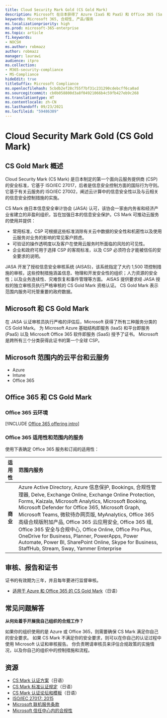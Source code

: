```yaml
---
title: Cloud Security Mark Gold (CS Gold Mark)
description: Microsoft 在日本获得了 Azure（IaaS 和 PaaS）和 Office 365 (SaaS) 的 CS Gold Mark。
keywords: Microsoft 365, 合规性, 产品/服务
ms.localizationpriority: high
ms.prod: microsoft-365-enterprise
ms.topic: article
f1.keywords:
- NOCSH
ms.author: robmazz
author: robmazz
manager: laurawi
audience: itpro
ms.collection:
- M365-security-compliance
- MS-Compliance
hideEdit: true
titleSuffix: Microsoft Compliance
ms.openlocfilehash: 5cbdb2ef28c755f7bf31c231290cdebcff6ca0ad
ms.sourcegitcommit: cb0b058800d3a8f04921066b4c59fb427eb9c268
ms.translationtype: HT
ms.contentlocale: zh-CN
ms.lasthandoff: 09/23/2021
ms.locfileid: "59486389"
---
```

# <a name="cloud-security-mark-gold-cs-gold-mark"></a>Cloud Security Mark Gold (CS Gold Mark)

## <a name="cs-gold-mark-overview"></a>CS Gold Mark 概述

Cloud Security Mark (CS Mark) 是日本制定的第一个面向云服务提供商 (CSP) 的安全标准，它基于 ISO/IEC 27017，后者是信息安全控制方面的国际行为守则。 它基于有关云服务的 ISO/IEC 27002，阐述云计算中的信息安全性以及与云相关的信息安全控制措施的实施。

CS Mark 由日本信息安全审计协会 (JASA) 认可，该协会一家由内务省和经济产业省建立的非盈利组织，旨在加强日本的信息安全保护。CS Mark 可推动云服务的使用并提供：

- 常用标准，CSP 可根据这些标准消除有关云中数据的安全性和机密性以及使用云服务对业务的影响的常见客户顾虑。
- 可验证的操作透明度以及客户在使用云服务时所面临的风险的可见性。
- 企业和政府可用于选择 CSP 的客观标准，以及 CSP 必须符合才能被信任的安全要求的说明。

JASA 开发了授权信息安全审核系统 (AISAS)，该系统指定了大约 1,500 项控制措施的审核，这些控制措施涵盖信息、物理和开发安全性的组织；人力资源的安全性；以及业务连续性、灾难恢复和事件管理等方面。 AISAS 提供要求经 JASA 授权的独立审核员执行严格审核的 CS Gold Mark 资格认证。 CS Gold Mark 表示范围内服务可托管重要的政府数据。

## <a name="microsoft-and-cs-gold-mark"></a>Microsoft 和 CS Gold Mark

在 JASA 认证审核员执行严格的评估后，Microsoft 获得了所有三种服务分类的 CS Gold Mark。 为 Microsoft Azure 基础结构即服务 (IaaS) 和平台即服务 (PaaS) 以及 Microsoft Office 365 软件即服务 (SaaS) 授予了证书。 Microsoft 是跨所有三个分类获得此证书的第一个全球 CSP。

## <a name="microsoft-in-scope-cloud-platforms--services"></a>Microsoft 范围内的云平台和云服务

- Azure
- Intune
- Office 365

## <a name="office-365-and-cs-gold-mark"></a>Office 365 和 CS Gold Mark

### <a name="office-365-cloud-environments"></a>Office 365 云环境

[!INCLUDE [Office 365 offering intro](../includes/o365-offering-introduction.md)]

### <a name="office-365-applicability-and-in-scope-services"></a>Office 365 适用性和范围内的服务

使用下表确定 Office 365 服务和订阅的适用性：

| **适用性** | **范围内服务** |
|:------------------|:----------------------|
| **商业** | Azure Active Directory, Azure 信息保护, Bookings, 合规性管理器, Delve, Exchange Online, Exchange Online Protection, Forms, Kaizala, Microsoft Analytics, Microsoft Booking, Microsoft Defender for Office 365, Microsoft Graph, Microsoft Teams, 微软待办网页版, MyAnalytics, Office 365 高级合规版附加产品, Office 365 云应用安全, Office 365 组, Office 365 安全与合规中心, Office Online, Office Pro Plus, OneDrive for Business, Planner, PowerApps, Power Automate, Power BI, SharePoint Online, Skype for Business, StaffHub, Stream, Sway, Yammer Enterprise |

## <a name="audits-reports-and-certificates"></a>审核、报告和证书

证书的有效期为三年，并且每年要进行监督审核。

- [适用于 Azure 和 Office 365 的 CS Gold Mark](https://jcispa.jasa.jp/cs_mark_co/cs_gold_mark_co/)（日语）

## <a name="frequently-asked-questions"></a>常见问题解答

**从何处着手开展我自己组织的合规工作？**

如果你的组织使用的是 Azure 或 Office 365，则需要确保 CS Mark 满足你自己的安全要求。 如果 CS Mark 不满足你的安全要求，则可以在你自己的认证过程中使用 Microsoft 认证和审核报告。 你负责聘请审核员来评估合规政策的实施情况，以及你自己的组织中的控制措施和流程。

## <a name="resources"></a>资源

- [CS Mark 认证方案](https://jcispa.jasa.jp/cloud_security/)（日语）
- [CS Mark 标准认证规定](https://jcispa.jasa.jp/cloud_security/jcispa_regulation/)（日语）
- [CS Mark 认证论坛和模板](https://jcispa.jasa.jp/cloud_security/jcispa_regulation_form/)（日语）
- [ISO/IEC 27017: 2015](https://www.iso.org/iso/home/store/catalogue_tc/catalogue_detail.htm?csnumber=43757)
- [Microsoft 联机服务条款](https://aka.ms/Online-Services-Terms)
- [Microsoft 信任中心内的合规性](https://www.microsoft.com/trust-center/compliance/compliance-overview)

